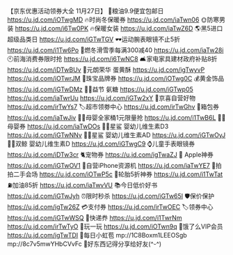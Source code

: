 【京东优惠活动领券大全 11月27日】
🍚粮油9.9便宜包邮日
https://u.jd.com/iOTwgMD
🔥时尚冬保暖券
https://u.jd.com/iaTwn06
🌞防寒男装
https://u.jd.com/i6Tw0PK
🔥保暖女装
https://u.jd.com/iaTwZ6D
🌎黑5进口超级品类日
https://u.jd.com/iGTwTGV 
🕶运动腕表眼镜不止5折
https://u.jd.com/i1Tw6Po
🎿燃冬滑雪季每满300减40
https://u.jd.com/iaTw28i
🕙前海消费券限时抢
https://u.jd.com/i6TwNC8
🛋家电家具建材政府补贴8折
https://u.jd.com/iDTwBUv
🍰元朗荣华 蛋黄酥
https://u.jd.com/igTwyvP
https://u.jd.com/iOTwrJM
💎珠宝品牌券
https://u.jd.com/iOTwg0C
💰黄金饰品
https://u.jd.com/iGTwDMz
🏋🏻益节 氨糖
https://u.jd.com/iGTwp05
https://u.jd.com/iaTwrUu
https://u.jd.com/iGTw2xY
🏪京喜自营好物
https://u.jd.com/irTwYs7
🏷超市领劵中心
https://u.jd.com/irTwGhv
👜箱包券
https://u.jd.com/iaTwJiv
👶🏻母婴全家桶1元限量抢
https://u.jd.com/i1TwB6L
👶🏻母婴券
https://u.jd.com/iaTwDOs
👶🏻星鲨 婴幼儿维生素D3
https://u.jd.com/iGTwNNv
👶🏻星鲨 婴幼儿维生素AD
https://u.jd.com/iGTwOyJ
👶🏻双鲸 婴幼儿维生素D
https://u.jd.com/iGTwgC9
⌚儿童手表眼镜券
https://u.jd.com/iDTw3cr
🐈宠物券
https://u.jd.com/igTwaZJ
 Apple神券
https://u.jd.com/iGTwOV1
📱自营iPhone资源机
https://u.jd.com/iaTwYE7
📱拍拍二手会场
https://u.jd.com/iOTwP5c
🛞轮胎5折神券
https://u.jd.com/i1TwTat
⛽加油85折
https://u.jd.com/iaTwvVU
📚今日低价好书
https://u.jd.com/iGTwJyh
⏰限时秒杀
https://u.jd.com/iGTw65I
🛡保价保护
https://u.jd.com/igTw26Z
💳支付券
https://u.jd.com/irTwOEC
🏷领券中心
https://u.jd.com/iGTwWSQ
🚚快递奍
https://u.jd.com/i1TwrNm  
https://u.jd.com/irTwTyO
🎰玩一玩
https://u.jd.com/iOTwn9q
🛵饿了么VIP会员
https://u.jd.com/igTwTDI
🧧每日小虹苞
mp://1C8Boxm1LEEOSgb
mp://8c7v5mwYHbCVvFc
🌟好东西记得分享给好友(^-^)